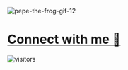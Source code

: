 
![pepe-the-frog-gif-12](https://github.com/mdxabu/mdxabu/assets/115330277/42d46a88-7061-490d-873b-3536b86ad65a)


# [Connect with me 💬](https://bio.link/mdxabu)
![visitors](https://visitor-badge.laobi.icu/badge?page_id=mdxabu.mdxabu)
